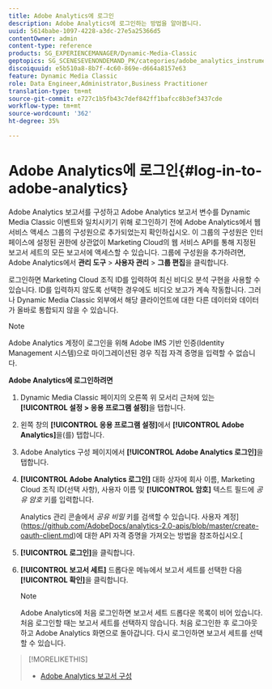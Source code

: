 ```yaml
---
title: Adobe Analytics에 로그인
description: Adobe Analytics에 로그인하는 방법을 알아봅니다.
uuid: 5614babe-1097-4228-a3dc-27e5a25366d5
contentOwner: admin
content-type: reference
products: SG_EXPERIENCEMANAGER/Dynamic-Media-Classic
geptopics: SG_SCENESEVENONDEMAND_PK/categories/adobe_analytics_instrumentation_kit
discoiquuid: e5b510a8-8b7f-4c60-869e-d664a8157e63
feature: Dynamic Media Classic
role: Data Engineer,Administrator,Business Practitioner
translation-type: tm+mt
source-git-commit: e727c1b5fb43c7def842ff1bafcc8b3ef3437cde
workflow-type: tm+mt
source-wordcount: '362'
ht-degree: 35%

---
```



# Adobe Analytics에 로그인{#log-in-to-adobe-analytics}

Adobe Analytics 보고서를 구성하고 Adobe Analytics 보고서 변수를 Dynamic Media Classic 이벤트와 일치시키기 위해 로그인하기 전에 Adobe Analytics에서 웹 서비스 액세스 그룹의 구성원으로 추가되었는지 확인하십시오. 이 그룹의 구성원은 인터페이스에 설정된 권한에 상관없이 Marketing Cloud의 웹 서비스 API를 통해 지정된 보고서 세트의 모든 보고서에 액세스할 수 있습니다. 그룹에 구성원을 추가하려면, Adobe Analytics에서 **관리 도구** > **사용자 관리** > **그룹 편집**&#x200B;을 클릭합니다.

로그인하면 Marketing Cloud 조직 ID를 입력하여 최신 비디오 분석 구현을 사용할 수 있습니다. ID를 입력하지 않도록 선택한 경우에도 비디오 보고가 계속 작동합니다. 그러나 Dynamic Media Classic 외부에서 해당 클라이언트에 대한 다른 데이터와 데이터가 올바로 통합되지 않을 수 있습니다.

>[!NOTE]
>
>Adobe Analytics 계정이 로그인을 위해 Adobe IMS 기반 인증(Identity Management 시스템)으로 마이그레이션된 경우 직접 자격 증명을 입력할 수 없습니다.

**Adobe Analytics에 로그인하려면**

1. Dynamic Media Classic 페이지의 오른쪽 위 모서리 근처에 있는 **[!UICONTROL 설정 > 응용 프로그램 설정]**&#x200B;을 탭합니다.
1. 왼쪽 창의 **[!UICONTROL 응용 프로그램 설정]**&#x200B;에서 **[!UICONTROL Adobe Analytics]**&#x200B;을(를) 탭합니다.
1. Adobe Analytics 구성 페이지에서 **[!UICONTROL Adobe Analytics 로그인]**&#x200B;을 탭합니다.
1. **[!UICONTROL Adobe Analytics 로그인]** 대화 상자에 회사 이름, Marketing Cloud 조직 ID(선택 사항), 사용자 이름 및 **[!UICONTROL 암호]** 텍스트 필드에 *공유 암호* 키를 입력합니다.

   Analytics 관리 콘솔에서 *공유 비밀* 키를 검색할 수 있습니다. 사용자 계정](https://github.com/AdobeDocs/analytics-2.0-apis/blob/master/create-oauth-client.md)에 대한 API 자격 증명을 가져오는 방법을 참조하십시오.[

1. **[!UICONTROL 로그인]**&#x200B;을 클릭합니다.
1. **[!UICONTROL 보고서 세트]** 드롭다운 메뉴에서 보고서 세트를 선택한 다음 **[!UICONTROL 확인]**&#x200B;을 클릭합니다.

   >[!NOTE]
   >
   >Adobe Analytics에 처음 로그인하면 보고서 세트 드롭다운 목록이 비어 있습니다. 처음 로그인할 때는 보고서 세트를 선택하지 않습니다. 처음 로그인한 후 로그아웃하고 Adobe Analytics 화면으로 돌아갑니다. 다시 로그인하면 보고서 세트를 선택할 수 있습니다.

>[!MORELIKETHIS]
>
>* [Adobe Analytics 보고서 구성](configuring-analytics-reports.md#configuring_adobe_analytics_reports)

